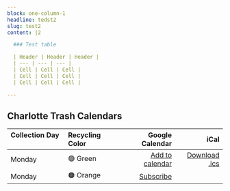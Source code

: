 ```yaml
---
block: one-column-1
headline: tedst2
slug: test2
content: |2

  ### Test table

  | Header | Header | Header |
  | --- | --- | --- |
  | Cell | Cell | Cell |
  | Cell | Cell | Cell |
  | Cell | Cell | Cell |

---
```

## Charlotte Trash Calendars

| Collection Day &nbsp;&nbsp;&nbsp;&nbsp;&nbsp;| Recycling Color   &nbsp;&nbsp;| Google Calendar | iCal | 
| :---        |    :----   |          ---: | ---: |
| Monday      | 🟢 Green       | [Add to calendar](https://calendar.google.com/calendar/u/0?cid=M3RjNmRuYm1wcmRnM3Ywc2xzZXRidmV0aWtAZ3JvdXAuY2FsZW5kYXIuZ29vZ2xlLmNvbQ)  | [Download .ics](https://calendar.google.com/calendar/ical/3tc6dnbmprdg3v0slsetbvetik%40group.calendar.google.com/public/basic.ics)
| Monday      | 🟠 Orange      | [Subscribe]()      |
